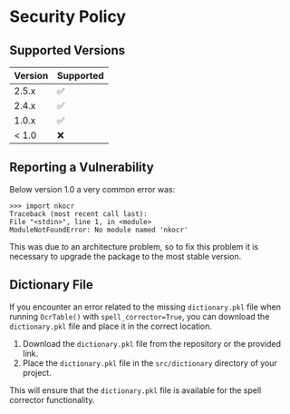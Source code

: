 # Security Policy

## Supported Versions

| Version | Supported          |
| ------- | ------------------ |
| 2.5.x   | :white_check_mark: |
| 2.4.x   | :white_check_mark: |
| 1.0.x   | :white_check_mark: |
| < 1.0   | :x:                |

## Reporting a Vulnerability

Below version 1.0 a very common error was:

    >>> import nkocr
    Traceback (most recent call last):
    File "<stdin>", line 1, in <module>
    ModuleNotFoundError: No module named 'nkocr'

This was due to an architecture problem, so to fix this problem it is necessary to upgrade the package to the most stable version.

## Dictionary File

If you encounter an error related to the missing `dictionary.pkl` file when running `OcrTable()` with `spell_corrector=True`, you can download the `dictionary.pkl` file and place it in the correct location.

1. Download the `dictionary.pkl` file from the repository or the provided link.
2. Place the `dictionary.pkl` file in the `src/dictionary` directory of your project.

This will ensure that the `dictionary.pkl` file is available for the spell corrector functionality.
